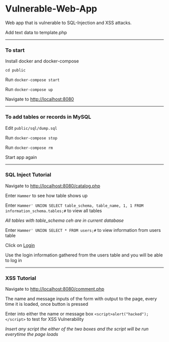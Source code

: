 # Vulnerable-Web-App
Web app that is vulnerable to SQL-Injection and XSS attacks.

Add text data to template.php

---

### To start 
Install docker and docker-compose 

`cd public`

Run `docker-compose start`

Run `docker-compose up`

Navigate to <http://localhost:8080>

---

### To add tables or records in MySQL
Edit `public/sql/dump.sql`

Run `docker-compose stop`

Run `docker-compose rm`

Start app again

---

### SQL Inject Tutorial
Navigate to <http://localhost:8080/catalog.php>

Enter `Hammer` to see how table shows up

Enter `Hammer' UNION SELECT table_schema, table_name, 1, 1 FROM information_schema.tables;#` to view all tables

*All tables with table_schema ceh are in current database*

Enter `Hammer' UNION SELECT * FROM users;#` to view information from users table

Click on [Login](http://localhost:8080/login.php)

Use the login information gathered from the users table and you will be able to log in

---

### XSS Tutorial
Navigate to <http://localhost:8080/comment.php>

The name and message inputs of the form with output to the page, every time it is loaded, once button is pressed

Enter into either the name or message box `<script>alert("hacked");</script>` to test for XSS Vulnerability

*Insert any script the either of the two boxes and the script will be run everytime the page loads*

